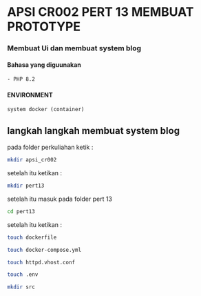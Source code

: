 # APSI CR002 PERT 13 MEMBUAT PROTOTYPE
### Membuat Ui dan membuat system blog

#### Bahasa yang diguunakan
```bash
- PHP 8.2
```
#### ENVIRONMENT
```
system docker (container)
```

## langkah langkah membuat system blog
pada folder perkuliahan ketik : 
```bash
mkdir apsi_cr002
```
setelah itu ketikan : 
```bash
mkdir pert13
```
setelah itu masuk pada folder pert 13
```bash
cd pert13
```
setelah itu ketikan : 
```bash
touch dockerfile
```
```bash
touch docker-compose.yml
```
```bash
touch httpd.vhost.conf
```
```bash
touch .env
```
```bash
mkdir src
```



